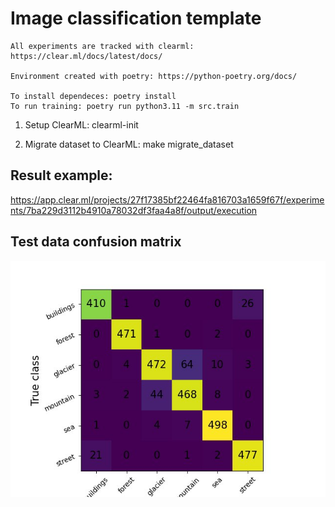 # Image classification template 

```
All experiments are tracked with clearml: https://clear.ml/docs/latest/docs/

Environment created with poetry: https://python-poetry.org/docs/

To install dependeces: poetry install
To run training: poetry run python3.11 -m src.train   
```

1. Setup ClearML: clearml-init

2. Migrate dataset to ClearML: make migrate_dataset

## Result example:
https://app.clear.ml/projects/27f17385bf22464fa816703a1659f67f/experiments/7ba229d3112b4910a78032df3faa4a8f/output/execution

## Test data confusion matrix

![alt text](https://github.com/ArtemVerbov/ImageClassification/blob/main/media/confusion_matrix.png?raw=true)
